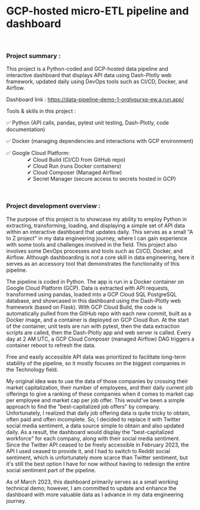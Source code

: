 # GCP-hosted micro-ETL pipeline and dashboard  

<br>

### Project summary :

This project is a Python-coded and GCP-hosted data pipeline and interactive dashboard that displays API data using Dash-Plotly web framework, updated daily using DevOps tools such as CI/CD, Docker, and Airflow.

Dashboard link : https://data-pipeline-demo-1-orqlvqurxq-ew.a.run.app/

Tools & skills in this project :  

✅ Python (API calls, pandas, pytest unit testing, Dash-Plotly, code documentation) 

✅ Docker (managing dependencies and interactions with GCP environment)  

✅ Google Cloud Platform:  
    ✔ Cloud Build (CI/CD from GitHub repo)  
    ✔ Cloud Run (runs Docker containers)  
    ✔ Cloud Composer (Managed Airflow)  
    ✔ Secret Manager (secure access to secrets hosted in GCP)  

<br>

### Project development overview :

The purpose of this project is to showcase my ability to employ Python in extracting, transforming, loading, and displaying a simple set of API data within an interactive dashboard that updates daily. This serves as a small "A to Z project" in my data engineering journey, where I can gain experience with some tools and challenges involved in the field. This project also involves some DevOps processes and tools such as CI/CD, Docker, and Airflow. Although dashboarding is not a core skill in data engineering, here it serves as an accessory tool that demonstrates the functionality of this pipeline.  

The pipeline is coded in Python. The app is run in a Docker container on Google Cloud Platform (GCP). Data is extracted with API requests, transformed using pandas, loaded into a GCP Cloud SQL PostgreSQL database, and showcased in this dashboard using the Dash-Plotly web framework (based on Flask). With GCP Cloud Build, the code is automatically pulled from the GitHub repo with each new commit, built as a Docker image, and a container is deployed on GCP Cloud Run. At the start of the container, unit tests are run with pytest, then the data extraction scripts are called, then the Dash-Plotly app and web server is called. Every day at 2 AM UTC, a GCP Cloud Composer (managed Airflow) DAG triggers a container reboot to refresh the data.  

Free and easily accessible API data was prioritized to facilitate long-term stability of the pipeline, so it mostly focuses on the biggest companies in the Technology field.  

My original idea was to use the data of those companies by crossing their market capitalization, their number of employees, and their daily current job offerings to give a ranking of these companies when it comes to market cap per employee and market cap per job offer. This would've been a simple approach to find the "best-capitalized job offers" by company. Unfortunately, I realized that daily job offering data is quite tricky to obtain, often paid and often incomplete. So, I decided to replace it with Twitter social media sentiment, a data source simple to obtain and also updated daily. As a result, the dashboard would display the "best-capitalized workforce" for each company, along with their social media sentiment. Since the Twitter API ceased to be freely accessible in February 2023, the API I used ceased to provide it, and I had to switch to Reddit social sentiment, which is unfortunately more scarce than Twitter sentiment, but it's still the best option I have for now without having to redesign the entire social sentiment part of the pipeline.  

As of March 2023, this dashboard primarily serves as a small working technical demo; however, I am committed to update and enhance the dashboard with more valuable data as I advance in my data engineering journey.
